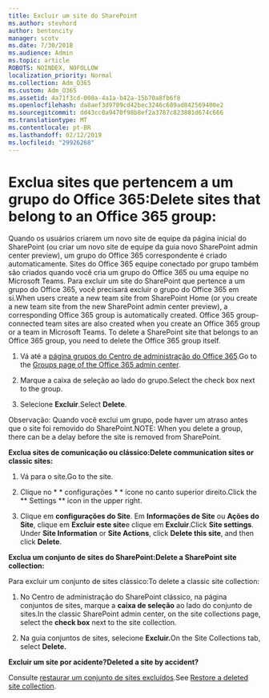 ```yaml
---
title: Excluir um site do SharePoint
ms.author: stevhord
author: bentoncity
manager: scotv
ms.date: 7/30/2018
ms.audience: Admin
ms.topic: article
ROBOTS: NOINDEX, NOFOLLOW
localization_priority: Normal
ms.collection: Adm_O365
ms.custom: Adm_O365
ms.assetid: 4a71f3cd-000a-4a1a-b42a-15b70a8fb6f8
ms.openlocfilehash: da8aef3d9709cd42bec3246c689ad842569400e2
ms.sourcegitcommit: dd43cc0a9470f98b8ef2a3787c823801d674c666
ms.translationtype: MT
ms.contentlocale: pt-BR
ms.lasthandoff: 02/12/2019
ms.locfileid: "29926268"
---
```

# <a name="delete-sites-that-belong-to-an-office-365-group"></a><span data-ttu-id="713bc-102">Exclua sites que pertencem a um grupo do Office 365:</span><span class="sxs-lookup"><span data-stu-id="713bc-102">Delete sites that belong to an Office 365 group:</span></span>

<span data-ttu-id="713bc-p101">Quando os usuários criarem um novo site de equipe da página inicial do SharePoint (ou criar um novo site de equipe da guia novo SharePoint admin center preview), um grupo do Office 365 correspondente é criado automaticamente. Sites do Office 365 equipe conectado por grupo também são criados quando você cria um grupo do Office 365 ou uma equipe no Microsoft Teams. Para excluir um site do SharePoint que pertence a um grupo do Office 365, você precisará excluir o grupo do Office 365 em si.</span><span class="sxs-lookup"><span data-stu-id="713bc-p101">When users create a new team site from SharePoint Home (or you create a new team site from the new SharePoint admin center preview), a corresponding Office 365 group is automatically created. Office 365 group-connected team sites are also created when you create an Office 365 group or a team in Microsoft Teams. To delete a SharePoint site that belongs to an Office 365 group, you need to delete the Office 365 group itself.</span></span> 
  
1. <span data-ttu-id="713bc-106">Vá até a [página grupos do Centro de administração do Office 365](https://portal.office.com/adminportal/home#/groups).</span><span class="sxs-lookup"><span data-stu-id="713bc-106">Go to the [Groups page of the Office 365 admin center](https://portal.office.com/adminportal/home#/groups).</span></span>
    
2. <span data-ttu-id="713bc-107">Marque a caixa de seleção ao lado do grupo.</span><span class="sxs-lookup"><span data-stu-id="713bc-107">Select the check box next to the group.</span></span>
    
3. <span data-ttu-id="713bc-108">Selecione **Excluir**.</span><span class="sxs-lookup"><span data-stu-id="713bc-108">Select **Delete**.</span></span>
    
<span data-ttu-id="713bc-109">Observação: Quando você exclui um grupo, pode haver um atraso antes que o site foi removido do SharePoint.</span><span class="sxs-lookup"><span data-stu-id="713bc-109">NOTE: When you delete a group, there can be a delay before the site is removed from SharePoint.</span></span>
  
<span data-ttu-id="713bc-110">**Exclua sites de comunicação ou clássico:**</span><span class="sxs-lookup"><span data-stu-id="713bc-110">**Delete communication sites or classic sites:**</span></span>

1. <span data-ttu-id="713bc-111">Vá para o site.</span><span class="sxs-lookup"><span data-stu-id="713bc-111">Go to the site.</span></span>
  
2. <span data-ttu-id="713bc-112">Clique no \* \* configurações \* \* ícone no canto superior direito.</span><span class="sxs-lookup"><span data-stu-id="713bc-112">Click the \*\* Settings \*\* icon in the upper right.</span></span> 
  
3. <span data-ttu-id="713bc-p102">Clique em **configurações do Site**. Em **Informações de Site** ou **Ações do Site**, clique em **Excluir este site**e clique em **Excluir**.</span><span class="sxs-lookup"><span data-stu-id="713bc-p102">Click **Site settings**. Under **Site Information** or **Site Actions**, click **Delete this site**, and then click **Delete**.</span></span>
  
<span data-ttu-id="713bc-115">**Exclua um conjunto de sites do SharePoint:**</span><span class="sxs-lookup"><span data-stu-id="713bc-115">**Delete a SharePoint site collection:**</span></span>

<span data-ttu-id="713bc-116">Para excluir um conjunto de sites clássico:</span><span class="sxs-lookup"><span data-stu-id="713bc-116">To delete a classic site collection:</span></span>
  
1. <span data-ttu-id="713bc-117">No Centro de administração do SharePoint clássico, na página conjuntos de sites, marque a **caixa de seleção** ao lado do conjunto de sites.</span><span class="sxs-lookup"><span data-stu-id="713bc-117">In the classic SharePoint admin center, on the site collections page, select the **check box** next to the site collection.</span></span> 
    
2. <span data-ttu-id="713bc-118">Na guia conjuntos de sites, selecione **Excluir.**</span><span class="sxs-lookup"><span data-stu-id="713bc-118">On the Site Collections tab, select **Delete.**</span></span>
    
<span data-ttu-id="713bc-119">**Excluir um site por acidente?**</span><span class="sxs-lookup"><span data-stu-id="713bc-119">**Deleted a site by accident?**</span></span>

<span data-ttu-id="713bc-120">Consulte [restaurar um conjunto de sites excluídos](https://go.microsoft.com/fwlink/?linkid=867660).</span><span class="sxs-lookup"><span data-stu-id="713bc-120">See [Restore a deleted site collection](https://go.microsoft.com/fwlink/?linkid=867660).</span></span>
  

